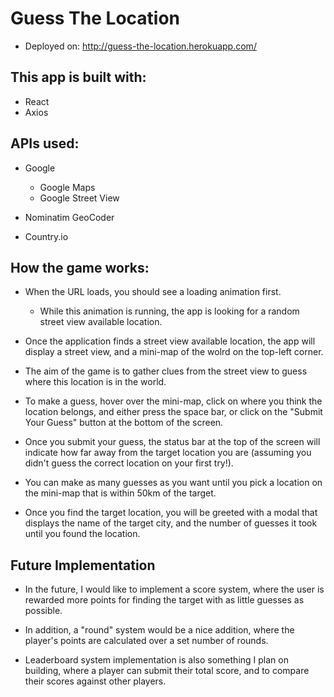 # Guess The Location 
- Deployed on: 
http://guess-the-location.herokuapp.com/

## This app is built with: 
- React
- Axios

## APIs used: 
- Google
    - Google Maps
    - Google Street View

- Nominatim GeoCoder
- Country.io

## How the game works:

- When the URL loads, you should see a loading animation first.
    - While this animation is running, the app is looking for a random street view available location.

- Once the application finds a street view available location, the app will display a street view, and a mini-map of the wolrd on the top-left corner. 

- The aim of the game is to gather clues from the street view to guess where this location is in the world. 

- To make a guess, hover over the mini-map, click on where you think the location belongs, and either press the space bar, or click on the "Submit Your Guess" button at the bottom of the screen. 

- Once you submit your guess, the status bar at the top of the screen will indicate how far away from the target location you are (assuming you didn't guess the correct location on your first try!).

- You can make as many guesses as you want until you pick a location on the mini-map that is within 50km of the target. 

- Once you find the target location, you will be greeted with a modal that displays the name of the target city, and the number of guesses it took until you found the location.

## Future Implementation
- In the future, I would like to implement a score system, where the user is rewarded more points for finding the target with as little guesses as possible.

- In addition, a "round" system would be a nice addition, where the player's points are calculated over a set number of rounds. 

- Leaderboard system implementation is also something I plan on building, where a player can submit their total score, and  to compare their scores against other players.

